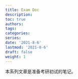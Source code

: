 ```yaml
---
title: Exam Doc
description: 
toc: true
authors:
tags:
categories:
series:
date: '2021-8-6'
lastmod: '2021-8-6'
draft: false
weight: 1
---
```


本系列文章是准备考研初试的笔记。

